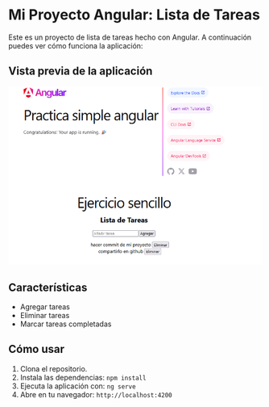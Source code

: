 # Mi Proyecto Angular: Lista de Tareas

Este es un proyecto de lista de tareas hecho con Angular. A continuación puedes ver cómo funciona la aplicación:

## Vista previa de la aplicación

![Pantallazo de la aplicación](https://github.com/Deivincci/tareas_angular/blob/main/pantallazo1.png?raw=true)

## Características

- Agregar tareas
- Eliminar tareas
- Marcar tareas completadas

## Cómo usar

1. Clona el repositorio.
2. Instala las dependencias: `npm install`
3. Ejecuta la aplicación con: `ng serve`
4. Abre en tu navegador: `http://localhost:4200`
